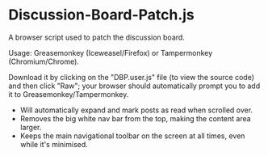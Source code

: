 # Discussion-Board-Patch.js
A browser script used to patch the discussion board.

Usage: Greasemonkey (Iceweasel/Firefox) or Tampermonkey (Chromium/Chrome).

Download it by clicking on the "DBP.user.js" file (to view the source code) and then click "Raw"; your browser should automatically prompt you to add it to Greasemonkey/Tampermonkey.

* Will automatically expand and mark posts as read when scrolled over.
* Removes the big white nav bar from the top, making the content area larger.
* Keeps the main navigational toolbar on the screen at all times, even while it's minimised.
